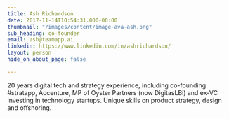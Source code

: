 ```yaml
---
title: Ash Richardson
date: 2017-11-14T10:54:31.000+00:00
thumbnail: "/images/content/image-ava-ash.png"
sub_heading: co-founder
email: ash@teamapp.ai
linkedin: https://www.linkedin.com/in/ashrichardson/
layout: person
hide_on_about_page: false

---
```

20 years digital tech and strategy experience, including co-founding #stratapp, Accenture, MP of Oyster Partners (now DigitasLBi) and ex-VC investing in technology startups. Unique skills on product strategy, design and offshoring.